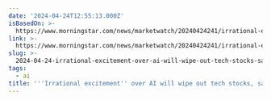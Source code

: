 ```yaml
---
date: '2024-04-24T12:55:13.000Z'
isBasedOn: >-
  https://www.morningstar.com/news/marketwatch/20240424241/irrational-excitement-over-ai-will-wipe-out-tech-stocks-says-contrarian-investor-who-has-nailed-prior-selloffs
link: >-
  https://www.morningstar.com/news/marketwatch/20240424241/irrational-excitement-over-ai-will-wipe-out-tech-stocks-says-contrarian-investor-who-has-nailed-prior-selloffs
slug: >-
  2024-04-24-irrational-excitement-over-ai-will-wipe-out-tech-stocks-says-contrarian
tags:
  - ai
title: '''Irrational excitement'' over AI will wipe out tech stocks, says contrarian '
---
```


